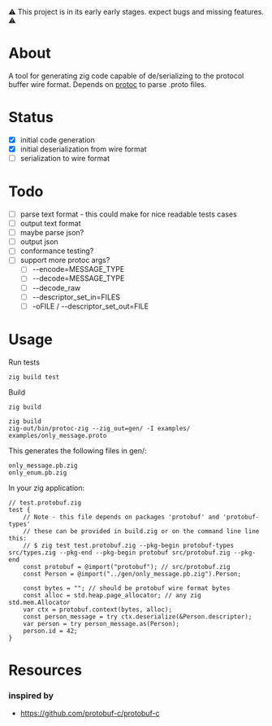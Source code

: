 :warning: This project is in its early early stages. expect bugs and missing features. :warning:

# About
A tool for generating zig code capable of de/serializing to the protocol buffer wire format.  Depends on [protoc](https://developers.google.com/protocol-buffers/docs/downloads) to parse .proto files.  

# Status
- [x] initial code generation
- [x] initial deserialization from wire format
- [ ] serialization to wire format

# Todo
- [ ] parse text format - this could make for nice readable tests cases
- [ ] output text format
- [ ] maybe parse json?
- [ ] output json
- [ ] conformance testing?
- [ ] support more protoc args?
  - [ ] --encode=MESSAGE_TYPE
  - [ ] --decode=MESSAGE_TYPE
  - [ ] --decode_raw
  - [ ] --descriptor_set_in=FILES
  - [ ] -oFILE / --descriptor_set_out=FILE

# Usage
Run tests
```console
zig build test
```

Build
```console
zig build
```

```console
zig build
zig-out/bin/protoc-zig --zig_out=gen/ -I examples/ examples/only_message.proto
```

This generates the following files in gen/:
```
only_message.pb.zig
only_enum.pb.zig
```

In your zig application:
```zig
// test.protobuf.zig
test {
    // Note - this file depends on packages 'protobuf' and 'protobuf-types'
    // these can be provided in build.zig or on the command line line this:
    // $ zig test test.protobuf.zig --pkg-begin protobuf-types src/types.zig --pkg-end --pkg-begin protobuf src/protobuf.zig --pkg-end
    const protobuf = @import("protobuf"); // src/protobuf.zig
    const Person = @import("../gen/only_message.pb.zig").Person;

    const bytes = ""; // should be protobuf wire format bytes
    const alloc = std.heap.page_allocator; // any zig std.mem.Allocator
    var ctx = protobuf.context(bytes, alloc);
    const person_message = try ctx.deserialize(&Person.descriptor);
    var person = try person_message.as(Person);
    person.id = 42;
}

```

# Resources
### inspired by
* https://github.com/protobuf-c/protobuf-c
